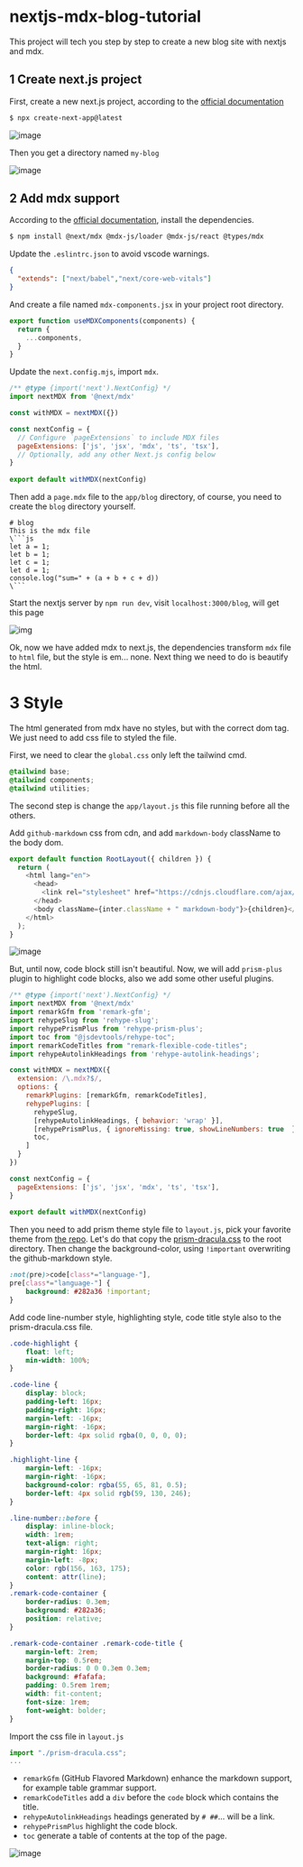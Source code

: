 # nextjs-mdx-blog-tutorial
This project will tech you step by step to create a new blog site with nextjs and mdx.

## 1 Create next.js project
First, create a new next.js project, according to the [official documentation](https://nextjs.org/docs/getting-started/installation)
```bash
$ npx create-next-app@latest
```
![image](https://i.imgur.com/wZkf5nP.png)

Then you get a directory named `my-blog`

![image](https://i.imgur.com/gWf0h4E.png)

## 2 Add mdx support
According to the [official documentation](https://nextjs.org/docs/app/building-your-application/configuring/mdx), install the dependencies.
```bash
$ npm install @next/mdx @mdx-js/loader @mdx-js/react @types/mdx
```

Update the `.eslintrc.json` to avoid vscode warnings.
```json:.eslintrc.json
{
  "extends": ["next/babel","next/core-web-vitals"]
}
```
And create a file named `mdx-components.jsx` in your project root directory.
```jsx:mdx-components.jsx 
export function useMDXComponents(components) {
  return {
    ...components,
  }
}
```
Update the `next.config.mjs`, import `mdx`.
```js:next.config.mjs
/** @type {import('next').NextConfig} */
import nextMDX from '@next/mdx'

const withMDX = nextMDX({})

const nextConfig = {
  // Configure `pageExtensions` to include MDX files
  pageExtensions: ['js', 'jsx', 'mdx', 'ts', 'tsx'],
  // Optionally, add any other Next.js config below
}
 
export default withMDX(nextConfig)
```
Then add a `page.mdx` file to the `app/blog` directory, of course, you need to create the `blog` directory yourself.
```mdx:page.mdx
# blog
This is the mdx file
\```js
let a = 1;
let b = 1;
let c = 1;
let d = 1;
console.log("sum=" + (a + b + c + d))
\```
```
Start the nextjs server by `npm run dev`, visit `localhost:3000/blog`, will get this page

![img](https://i.imgur.com/Q8XB0d6.png)

Ok, now we have added mdx to next.js, the dependencies transform `mdx` file to `html` file, but the style is em... none. Next thing we need to do is beautify the html.
# 3 Style
The html generated from mdx have no styles, but with the correct dom tag. We just need to add css file to styled the file.

First, we need to clear the `global.css` only left the tailwind cmd.
```css:global.css
@tailwind base;
@tailwind components;
@tailwind utilities;
```

The second step is change the `app/layout.js` this file running before all the others.

Add `github-markdown` css from cdn, and add `markdown-body` className to the body dom.
```jsx:layout.js {4-7}
export default function RootLayout({ children }) {
  return (
    <html lang="en">
      <head>
        <link rel="stylesheet" href="https://cdnjs.cloudflare.com/ajax/libs/github-markdown-css/4.0.0/github-markdown.min.css"/>
      </head>
      <body className={inter.className + " markdown-body"}>{children}</body>
    </html>
  );
}
```
![image](https://i.imgur.com/QomAJQ4.png)

But, until now, code block still isn't beautiful. Now, we will add `prism-plus` plugin to highlight code blocks, also we add some other useful plugins.
```mjs :next.config.mjs
/** @type {import('next').NextConfig} */
import nextMDX from '@next/mdx'
import remarkGfm from 'remark-gfm';
import rehypeSlug from 'rehype-slug';
import rehypePrismPlus from 'rehype-prism-plus';
import toc from "@jsdevtools/rehype-toc";
import remarkCodeTitles from "remark-flexible-code-titles";
import rehypeAutolinkHeadings from 'rehype-autolink-headings';

const withMDX = nextMDX({
  extension: /\.mdx?$/,
  options: {
    remarkPlugins: [remarkGfm, remarkCodeTitles],
    rehypePlugins: [
      rehypeSlug,
      [rehypeAutolinkHeadings, { behavior: 'wrap' }],
      [rehypePrismPlus, { ignoreMissing: true, showLineNumbers: true  }],
      toc,
    ]
  }
})

const nextConfig = {
  pageExtensions: ['js', 'jsx', 'mdx', 'ts', 'tsx'],
}
 
export default withMDX(nextConfig)
```

Then you need to add prism theme style file to `layout.js`,  pick your favorite theme from [the repo](https://github.com/PrismJS/prism-themes/tree/master/themes). Let's do that copy the [prism-dracula.css](https://github.com/PrismJS/prism-themes/blob/master/themes/prism-dracula.css) to the root directory. Then change the background-color, using `!important` overwriting the github-markdown style.
```css
:not(pre)>code[class*="language-"],
pre[class*="language-"] {
    background: #282a36 !important;
}
```

Add code line-number style, highlighting style, code title style also to the prism-dracula.css file.
```css
.code-highlight {
    float: left;
    min-width: 100%;
}

.code-line {
    display: block;
    padding-left: 16px;
    padding-right: 16px;
    margin-left: -16px;
    margin-right: -16px;
    border-left: 4px solid rgba(0, 0, 0, 0);
}

.highlight-line {
    margin-left: -16px;
    margin-right: -16px;
    background-color: rgba(55, 65, 81, 0.5);
    border-left: 4px solid rgb(59, 130, 246);
}

.line-number::before {
    display: inline-block;
    width: 1rem;
    text-align: right;
    margin-right: 16px;
    margin-left: -8px;
    color: rgb(156, 163, 175);
    content: attr(line);
}
.remark-code-container {
    border-radius: 0.3em;
    background: #282a36;
    position: relative;
}

.remark-code-container .remark-code-title {
    margin-left: 2rem;
    margin-top: 0.5rem;
    border-radius: 0 0 0.3em 0.3em;
    background: #fafafa;
    padding: 0.5rem 1rem;
    width: fit-content;
    font-size: 1rem;
    font-weight: bolder;
}
```

Import the css file in `layout.js`
```js :layout.js
import "./prism-dracula.css";
...
```


- `remarkGfm` (GitHub Flavored Markdown) enhance the markdown support, for example table grammar support.
- `remarkCodeTitles` add a `div` before the `code` block which contains the title.
- `rehypeAutolinkHeadings` headings generated by `# ##`... will be a link.
- `rehypePrismPlus` highlight the code block.
- `toc` generate a table of contents at the top of the page.

![image](https://i.imgur.com/8kYdtWA.png)

